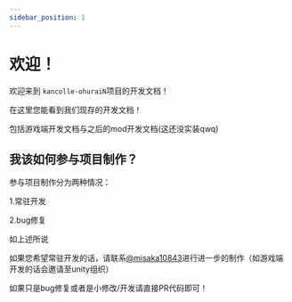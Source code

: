 ```yaml
---
sidebar_position: 1
---
```

# 欢迎！

欢迎来到 `kancolle-ohuraiN`项目的开发文档！

在这里您能看到我们现存的开发文档！

包括游戏端开发文档与之后的mod开发文档(这还没实装qwq)

## 我该如何参与项目制作？

参与项目制作分为两种情况：

1.常驻开发

2.bug修复

如上述所说

如果您希望常驻开发的话，请联系[@misaka10843](https://github.com/misaka10843)进行进一步的制作（如游戏端开发的话会邀请至unity组织）

如果只是bug修复或者是小修改/开发请直接PR代码即可！
